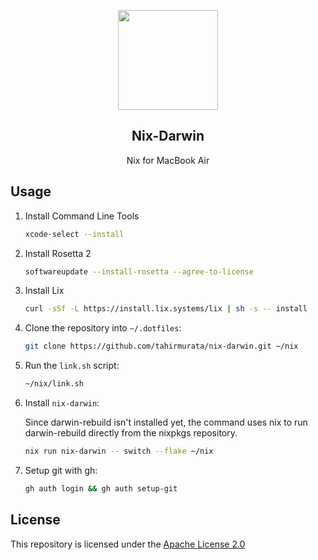 <p align="center">
    <img src="https://1.gravatar.com/avatar/a9a8386448882291bd0082d2de054a9fa49a81f00c1c53917a675906e56737ff?size=512" width="160" />
    <h2 align="center">Nix-Darwin</h2>
</p>

<p align="center">Nix for MacBook Air</p>

## Usage
1. Install Command Line Tools

    ```sh
    xcode-select --install
    ```
2. Install Rosetta 2

    ```sh
    softwareupdate --install-rosetta --agree-to-license
    ```
2. Install Lix

    ```sh
    curl -sSf -L https://install.lix.systems/lix | sh -s -- install
    ```
3. Clone the repository into `~/.dotfiles`:

    ```sh
    git clone https://github.com/tahirmurata/nix-darwin.git ~/nix
    ```
4. Run the `link.sh` script:

    ```sh
    ~/nix/link.sh
    ```
5. Install `nix-darwin`:

    Since darwin-rebuild isn't installed yet, the command uses nix to run darwin-rebuild directly from the nixpkgs repository.
    ```sh
    nix run nix-darwin -- switch --flake ~/nix
    ```
6. Setup git with gh:

    ```sh
    gh auth login && gh auth setup-git
    ```

## License
This repository is licensed under the [Apache License 2.0](LICENSE)
